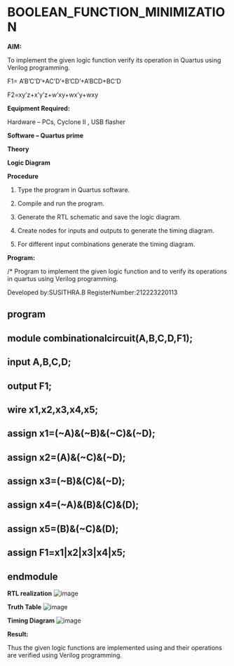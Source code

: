 # BOOLEAN_FUNCTION_MINIMIZATION

**AIM:**

To implement the given logic function verify its operation in Quartus using Verilog programming.

F1= A’B’C’D’+AC’D’+B’CD’+A’BCD+BC’D 

F2=xy’z+x’y’z+w’xy+wx’y+wxy

**Equipment Required:**

Hardware – PCs, Cyclone II , USB flasher

**Software – Quartus prime**

**Theory**

**Logic Diagram**

**Procedure**

1.	Type the program in Quartus software.

2.	Compile and run the program.

3.	Generate the RTL schematic and save the logic diagram.

4.	Create nodes for inputs and outputs to generate the timing diagram.

5.	For different input combinations generate the timing diagram.


**Program:**

/* Program to implement the given logic function and to verify its operations in quartus using Verilog programming. 

Developed by:SUSITHRA.B
RegisterNumber:212223220113
## program
## module combinationalcircuit(A,B,C,D,F1);
## input A,B,C,D;
## output F1;
## wire x1,x2,x3,x4,x5;
## assign x1=(~A)&(~B)&(~C)&(~D);
## assign x2=(A)&(~C)&(~D);
## assign x3=(~B)&(C)&(~D);
## assign x4=(~A)&(B)&(C)&(D);
## assign x5=(B)&(~C)&(D);
## assign F1=x1|x2|x3|x4|x5;
## endmodule 


**RTL realization**
![image](https://github.com/SusithraB/BOOLEAN_FUNCTION_MINIMIZATION/assets/146347839/fd3d1077-4e9c-4b9c-885b-1fe37ec06f72)

**Truth Table**
![image](https://github.com/SusithraB/BOOLEAN_FUNCTION_MINIMIZATION/assets/146347839/6144801e-21b9-444a-8c47-80f5cef26beb)


**Timing Diagram**
![image](https://github.com/SusithraB/BOOLEAN_FUNCTION_MINIMIZATION/assets/146347839/5cbc106d-d6be-4e21-8ead-0c320864ee4e)

**Result:**

Thus the given logic functions are implemented using and their operations are verified using Verilog programming.

